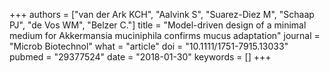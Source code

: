 +++
authors = ["van der Ark KCH", "Aalvink S", "Suarez-Diez M", "Schaap PJ", "de Vos WM", "Belzer C."]
title = "Model-driven design of a minimal medium for Akkermansia muciniphila confirms mucus adaptation"
journal = "Microb Biotechnol"
what = "article"
doi = "10.1111/1751-7915.13033"
pubmed = "29377524"
date = "2018-01-30"
keywords = []
+++

